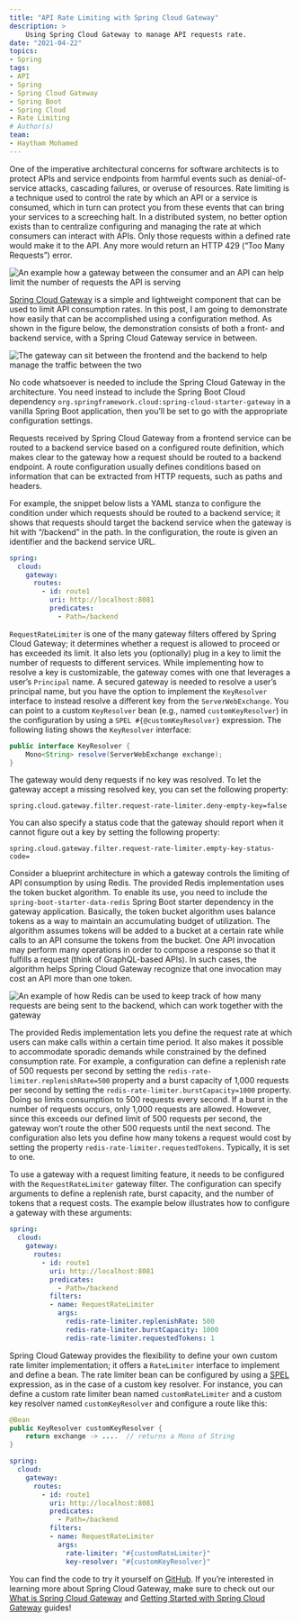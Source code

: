 ```yaml
---
title: "API Rate Limiting with Spring Cloud Gateway"
description: >
    Using Spring Cloud Gateway to manage API requests rate. 
date: "2021-04-22"
topics:
- Spring
tags:
- API
- Spring
- Spring Cloud Gateway
- Spring Boot
- Spring Cloud
- Rate Limiting
# Author(s)
team: 
- Haytham Mohamed
---
```


One of the imperative architectural concerns for software architects is to protect APIs and service endpoints from harmful events such as denial-of-service attacks, cascading failures, or overuse of resources. Rate limiting is a technique used to control the rate by which an API or a service is consumed, which in turn can protect you from these events that can bring your services to a screeching halt. In a distributed system, no better option exists than to centralize configuring and managing the rate at which consumers can interact with APIs. Only those requests within a defined rate would make it to the API. Any more would return an HTTP 429 (“Too Many Requests”) error.

![An example how a gateway between the consumer and an API can help limit the number of requests the API is serving](/images/blogs/spring-cloud-gateway-series/diagrams/rate-limit-1.svg)

[Spring Cloud Gateway](https://spring.io/projects/spring-cloud-gateway) is a simple and lightweight component that can be used to limit API consumption rates. In this post, I am going to demonstrate how easily that can be accomplished using a configuration method. As shown in the figure below, the demonstration consists of both a front- and backend service, with a Spring Cloud Gateway service in between.

![The gateway can sit between the frontend and the backend to help manage the traffic between the two](/images/blogs/spring-cloud-gateway-series/diagrams/backend-gateway-frontend.svg)

No code whatsoever is needed to include the Spring Cloud Gateway in the architecture. You need instead to include the Spring Boot Cloud dependency `org.springframework.cloud:spring-cloud-starter-gateway` in a vanilla Spring Boot application, then you’ll be set to go with the appropriate configuration settings.

Requests received by Spring Cloud Gateway from a frontend service can be routed to a backend service based on a configured route definition, which makes clear to the gateway how a request should be routed to a backend endpoint. A route configuration usually defines conditions based on information that can be extracted from HTTP requests, such as paths and headers.

For example, the snippet below lists a YAML stanza to configure the condition under which requests should be routed to a backend service; it shows that requests should target the backend service when the gateway is hit with “/backend” in the path. In the configuration, the route is given an identifier and the backend service URL.

```yaml
spring:
  cloud:
    gateway:
      routes:
        - id: route1
          uri: http://localhost:8081
          predicates:
            - Path=/backend
```

`RequestRateLimiter` is one of the many gateway filters offered by Spring Cloud Gateway; it determines whether a request is allowed to proceed or has exceeded its limit. It also lets you (optionally) plug in a key to limit the number of requests to different services. While implementing how to resolve a key is customizable, the gateway comes with one that leverages a user’s `Principal` name. A secured gateway is needed to resolve a user’s principal name, but you have the option to implement the `KeyResolver` interface to instead resolve a different key from the `ServerWebExchange`. You can point to a custom `KeyResolver` bean (e.g., named `customKeyResolver`) in the configuration by using a `SPEL #{@customKeyResolver}` expression. The following listing shows the `KeyResolver` interface:

```java
public interface KeyResolver {
    Mono<String> resolve(ServerWebExchange exchange);
}
```

The gateway would deny requests if no key was resolved. To let the gateway accept a missing resolved key, you can set the following property:

```
spring.cloud.gateway.filter.request-rate-limiter.deny-empty-key=false
```

You can also specify a status code that the gateway should report when it cannot figure out a key by setting the following property:

```
spring.cloud.gateway.filter.request-rate-limiter.empty-key-status-code=
```

Consider a blueprint architecture in which a gateway controls the limiting of API consumption by using Redis. The provided Redis implementation uses the token bucket algorithm. To enable its use, you need to include the `spring-boot-starter-data-redis` Spring Boot starter dependency in the gateway application. Basically, the token bucket algorithm uses balance tokens as a way to maintain an accumulating budget of utilization. The algorithm assumes tokens will be added to a bucket at a certain rate while calls to an API consume the tokens from the bucket. One API invocation may perform many operations in order to compose a response so that it fulfills a request (think of GraphQL-based APIs). In such cases, the algorithm helps Spring Cloud Gateway recognize that one invocation may cost an API more than one token.

![An example of how Redis can be used to keep track of how many requests are being sent to the backend, which can work together with the gateway](/images/blogs/spring-cloud-gateway-series/diagrams/redis-rate-limiting.svg)

The provided Redis implementation lets you define the request rate at which users can make calls within a certain time period. It also makes it possible to accommodate sporadic demands while constrained by the defined consumption rate. For example, a configuration can define a replenish rate of 500 requests per second by setting the `redis-rate-limiter.replenishRate=500` property and a burst capacity of 1,000 requests per second by setting the `redis-rate-limiter.burstCapacity=1000` property. Doing so limits consumption to 500 requests every second. If a burst in the number of requests occurs, only 1,000 requests are allowed. However, since this exceeds our defined limit of 500 requests per second, the gateway won’t route the other 500 requests until the next second. The configuration also lets you define how many tokens a request would cost by setting the property `redis-rate-limiter.requestedTokens`. Typically, it is set to one.

To use a gateway with a request limiting feature, it needs to be configured with the `RequestRateLimiter` gateway filter. The configuration can specify arguments to define a replenish rate, burst capacity, and the number of tokens that a request costs. The example below illustrates how to configure a gateway with these arguments:

```yaml
spring:
  cloud:
    gateway:
      routes:
        - id: route1
          uri: http://localhost:8081
          predicates:
            - Path=/backend
          filters:
          - name: RequestRateLimiter
            args:
              redis-rate-limiter.replenishRate: 500
              redis-rate-limiter.burstCapacity: 1000
              redis-rate-limiter.requestedTokens: 1
```

Spring Cloud Gateway provides the flexibility to define your own custom rate limiter implementation; it offers a `RateLimiter` interface to implement and define a bean. The rate limiter bean can be configured by using a [SPEL](https://docs.spring.io/spring-integration/reference/html/spel.html) expression, as in the case of a custom key resolver. For instance, you can define a custom rate limiter bean named `customRateLimiter` and a custom key resolver named `customKeyResolver` and configure a route like this:

```java
@Bean
public KeyResolver customKeyResolver {
	return exchange -> ....  // returns a Mono of String
}
```

```yaml
spring:
  cloud:
    gateway:
      routes:
        - id: route1
          uri: http://localhost:8081
          predicates:
            - Path=/backend
          filters:
          - name: RequestRateLimiter
            args:
              rate-limiter: "#{customRateLimiter}"
              key-resolver: "#{customKeyResolver}"
```

You can find the code to try it yourself on [GitHub](https://github.com/Haybu/blog-spring-cloud-gateway/tree/rate-limiting). If you’re interested in learning more about Spring Cloud Gateway, make sure to check out our [What is Spring Cloud Gateway](/guides/spring/scg-what-is/) and [Getting Started with Spring Cloud Gateway](/guides/spring/scg-gs/) guides!
